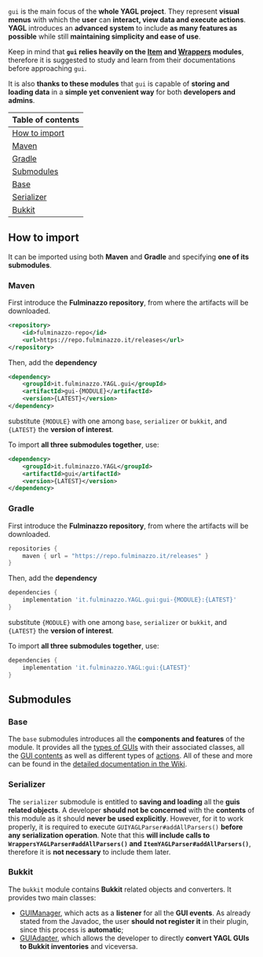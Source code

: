 `gui` is the main focus of the **whole YAGL project**.
They represent **visual menus** with which the **user** can **interact, view data and execute actions**.
**YAGL** introduces an **advanced system** to include **as many features as possible**
while still **maintaining simplicity and ease of use**.

Keep in mind that **`gui` relies heavily on the [Item](../item) and [Wrappers](../wrappers) modules**,
therefore it is suggested to study and learn from their documentations before approaching `gui`.

It is also **thanks to these modules** that `gui` is capable of **storing and loading data** 
in a **simple yet convenient way** for both **developers and admins**.

| Table of contents               |
|---------------------------------|
| [How to import](#how-to-import) |
| [Maven](#maven)                 |
| [Gradle](#gradle)               |
| [Submodules](#submodules)       |
| [Base](#base)                   |
| [Serializer](#serializer)       |
| [Bukkit](#bukkit)               |

## How to import

It can be imported using both **Maven** and **Gradle** and specifying **one of its submodules**.

### Maven

First introduce the **Fulminazzo repository**, from where the artifacts will be downloaded.
```xml
<repository>
    <id>fulminazzo-repo</id>
    <url>https://repo.fulminazzo.it/releases</url>
</repository>
```

Then, add the **dependency**
```xml
<dependency>
    <groupId>it.fulminazzo.YAGL.gui</groupId>
    <artifactId>gui-{MODULE}</artifactId>
    <version>{LATEST}</version>
</dependency>
```
substitute `{MODULE}` with one among `base`, `serializer` or `bukkit`,
and `{LATEST}` the **version of interest**.

To import **all three submodules together**, use:
```xml
<dependency>
    <groupId>it.fulminazzo.YAGL</groupId>
    <artifactId>gui</artifactId>
    <version>{LATEST}</version>
</dependency>
```

### Gradle

First introduce the **Fulminazzo repository**, from where the artifacts will be downloaded.
```groovy
repositories {
    maven { url = "https://repo.fulminazzo.it/releases" }
}
```

Then, add the **dependency**
```groovy
dependencies {
    implementation 'it.fulminazzo.YAGL.gui:gui-{MODULE}:{LATEST}'
}
```
substitute `{MODULE}` with one among `base`, `serializer` or `bukkit`,
and `{LATEST}` the **version of interest**.

To import **all three submodules together**, use:
```groovy
dependencies {
    implementation 'it.fulminazzo.YAGL:gui:{LATEST}'
}
```

## Submodules

### Base

The `base` submodules introduces all the **components and features** of the module.
It provides all the [types of GUIs](https://github.com/Fulminazzo/YAGL/wiki/GUI-For-Developers#types)
with their associated classes, all the [GUI contents](https://github.com/Fulminazzo/YAGL/wiki/GUI-Contents-For-Developers)
as well as different types of [actions](https://github.com/Fulminazzo/YAGL/wiki/GUI-For-Developers#actions).
All of these and more can be found in the 
[detailed documentation in the Wiki](https://github.com/Fulminazzo/YAGL/wiki/GUI-For-Developers).

### Serializer

The `serializer` submodule is entitled to **saving and loading** all the **guis related objects**.
A developer **should not be concerned** with the **contents** of this module as it should **never be used explicitly**.
However, for it to work properly, it is required to execute `GUIYAGLParser#addAllParsers()` **before any serialization operation**.
Note that this **will include calls to `WrappersYAGLParser#addAllParsers()` and `ItemYAGLParser#addAllParsers()`**,
therefore it is **not necessary** to include them later.

### Bukkit

The `bukkit` module contains **Bukkit** related objects and converters.
It provides two main classes:
- [GUIManager](bukkit/src/main/java/it/fulminazzo/yagl/GUIManager.java), 
  which acts as a **listener** for all the **GUI events**. 
  As already stated from the Javadoc, the user **should not register it** in their plugin,
  since this process is **automatic**;
- [GUIAdapter](bukkit/src/main/java/it/fulminazzo/yagl/GUIAdapter.java),
  which allows the developer to directly **convert YAGL GUIs to Bukkit inventories** and viceversa.
